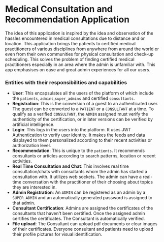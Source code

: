 # Medical Consultation and Recommendation Application #
The idea of this application is inspired by the idea and observation of the hassles encountered in medical consultations due to distance and or location.
This application brings the patients to certified medical practitioners of various disciplines from anywhere from around the world or even from their own communities for physical consultation and check-up scheduling.
This solves the problem of finding certified medical practitioners especially in an area where the admin is unfamiliar with.
This app emphasises on ease and great admin experiences for all our users.

### Entities with their responsibilities and capabilities ##
- **User**: This encapsulates all the users of the platform of which include the `patients`, `admins`,`super_admins` and certified `consultants`.
- **Registration**: This is the conversion of a guest to an authenticated user. The guest can be converted to a `PATIENT` or a `CONSULTANT` at a time. To qualify as a verified `CONSULTANT`, the `ADMIN` assigned must verify the authenticity of the certification, or in later versions can be verified by artificial intelligence.
- **Login**: This logs in the users into the platform. It uses JWT Authentication to verify user identity. It makes the feeds and data displayed to them personalized according to their recent activities or authorization level.
- **Recommendation**: This is unique to the `patients`. It recommends consultants or articles according to search patterns, location or recent activities.
- **Real Time Consultation and Chat**: This involves real time consultation/chats with consultants whom the admin has started a consultation with. It utilizes web sockets. The admin can have a real-time conversation with the practitioner of their choosing about topics they are interested in.
- **Admin Registration**: An `ADMIN` can be registered as an admin by a `SUPER_ADMIN` and an automatically generated password is assigned to that admin.
- **Consultant Certification**: Admins are assigned the certificates of the consultants that haven't been certified. Once the assigned admin certifies the certificates. The Consultant is automatically verified.
- **File upload**: The Consultant can upload pdf documents or clear images of their certificates. Everyone consultant and patients need to upload their profile pictures for visual identification.
